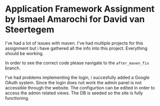 # Application Framework Assignment by Ismael Amarochi for David van Steertegem

I've had a lot of issues with maven. I've had multiple projects for this assignment but i have gathered all the info into this project. Everything should be working.

In order to see the correct code please navigate to the `after_maven_fix` branch.

I've had problems implementing the login, i succesfully added a Google OAuth system. Since the login does not work the admin panel is not accessible through the website.
The configurtion can be edited in order to access the admin related views. The DB is seeded so the site is fully functioning.
